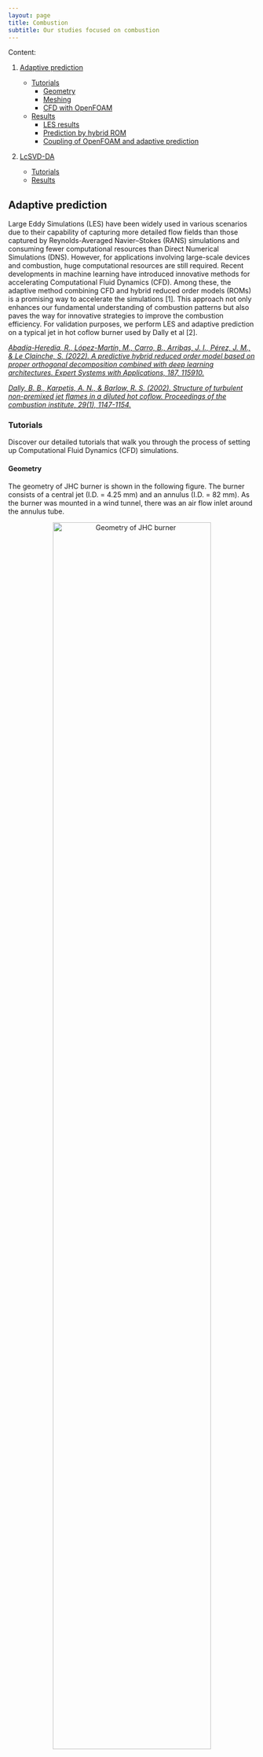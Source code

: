 ```yaml
---
layout: page
title: Combustion
subtitle: Our studies focused on combustion
---
```


Content:
1.  [Adaptive prediction](https://modelflows.github.io/modelflowsapp/combustion/#adaptive-prediction)
    *  [Tutorials](https://modelflows.github.io/modelflowsapp/combustion/#tutorials)
       *  [Geometry](https://modelflows.github.io/modelflowsapp/combustion/#geometry)
       *  [Meshing](https://modelflows.github.io/modelflowsapp/combustion/#meshing)
       *  [CFD with OpenFOAM](https://modelflows.github.io/modelflowsapp/combustion/#cfd-with-openfoam)
    *  [Results](https://modelflows.github.io/modelflowsapp/combustion/#results)
       *  [LES results](https://modelflows.github.io/modelflowsapp/combustion/#les-results)
       *  [Prediction by hybrid ROM](https://modelflows.github.io/modelflowsapp/combustion/#geometry)
       *  [Coupling of OpenFOAM and adaptive prediction](https://modelflows.github.io/modelflowsapp/combustion/#coupling-of-adaptive)

2.  [LcSVD-DA](https://modelflows.github.io/modelflowsapp/combustion/#lcsvd-da)
    *  [Tutorials](https://modelflows.github.io/modelflowsapp/combustion/#tutorials)
    *  [Results](https://modelflows.github.io/modelflowsapp/combustion/#results)



## Adaptive prediction
Large Eddy Simulations (LES) have been widely used in various scenarios due to their capability of capturing more detailed flow fields than those captured by Reynolds-Averaged Navier–Stokes (RANS) simulations and consuming fewer computational resources than Direct Numerical Simulations (DNS). However, for applications involving large-scale devices and combustion, huge computational resources are still required. Recent developments in machine learning have introduced innovative methods for accelerating Computational Fluid Dynamics (CFD). Among these, the adaptive method combining CFD and hybrid reduced order models (ROMs) is a promising way to accelerate the simulations [1]. This approach not only enhances our fundamental understanding of combustion patterns but also paves the way for innovative strategies to improve the combustion efficiency.
For validation purposes, we perform LES and adaptive prediction on a typical jet in hot coflow burner used by Dally et al [2]. 

<!-- REFERENCES -->
[*Abadía-Heredia, R., López-Martín, M., Carro, B., Arribas, J. I., Pérez, J. M., & Le Clainche, S. (2022). A predictive hybrid reduced order model based on proper orthogonal decomposition combined with deep learning architectures. Expert Systems with Applications, 187, 115910.*](https://doi.org/10.1016/j.eswa.2021.115910)

[*Dally, B. B., Karpetis, A. N., & Barlow, R. S. (2002). Structure of turbulent non-premixed jet flames in a diluted hot coflow. Proceedings of the combustion institute, 29(1), 1147-1154.*](https://doi.org/10.1016/S1540-7489(02)80145-6)

### Tutorials
Discover our detailed tutorials that walk you through the process of setting up Computational Fluid Dynamics (CFD) simulations.

#### Geometry
The geometry of JHC burner is shown in the following figure. The burner consists of a central jet (I.D. = 4.25 mm) and an annulus (I.D. = 82 mm). As the burner was mounted in a wind tunnel, there was an air flow inlet around the annulus tube.
<!-- IMAGES -->
<!--  ![Geometry of JHC burner](https://github.com/modelflows/modelflowsapp/blob/master/assets/img/JHC_burner_geometry.png?raw=true) -->
<p style="text-align: center;">
    <img src="https://github.com/modelflows/modelflowsapp/blob/master/assets/img/JHC_burner_geometry.png?raw=true" alt="Geometry of JHC burner" width="80%">
</p>

#### Meshing
The mesh can be generated with several tools, such as SnappyHexMesh, BlockMesh, Ansys ICEM CFD, and fluent Meshing etc. The mesh employed is shown in the following figure. The total number of grid cells is 1, 600, 000. 
<!-- IMAGES -->
<!--  ![Mesh of JHC burner](https://github.com/modelflows/modelflowsapp/blob/master/assets/img/JHC_burner_mesh.png?raw=true) -->
<p style="text-align: center;">
    <img src="https://github.com/modelflows/modelflowsapp/blob/master/assets/img/JHC_burner_mesh.png?raw=true" alt="Geometry of JHC burner" width="80%">
</p>

#### CFD with OpenFOAM
This section provides a complete guide on how to set combustion simulations using OpenFOAM-v10. We focus on one case (HM3) in the paper of Dally et al. A mixture of H2 and CH4, equal in volume, was used as the fuel in the central jet. The annulus was fed with O2, N2, H2O and CO2 with mass fractions of 9%, 79%, 6.5% and 5.5%. The mean temperature of fuel jet, hot co - flow, and air inlet is 305, 1300, and 300 K, respectively. The Reynolds number of fuel jet is 9482, and the velocity of both hot co-flow and air inlet is 3.2 m/s.

*Tutorial coming soon...*

### Results
This section presents the simulation results of JHC burner. 

#### LES results
The contours of temperature, mass fractions of CH4, CO2 are shown as follows. 
<!--  ![Contours of T, YCH4 and YCO2](https://github.com/modelflows/modelflowsapp/blob/master/assets/img/JHC_burner_T_CH4_CO2.png?raw=true) -->
<p style="text-align: center;">
    <img src="https://github.com/modelflows/modelflowsapp/blob/master/assets/img/JHC_burner_T_CH4_CO2.png?raw=true" alt="Geometry of JHC burner" width="80%">
</p>

#### Prediction by hybrid ROM
Based on the data set obtained by CFD simulations, the evolution process of flow field was forecast by hybrid ROM. The temperature distributions of two cut planes are shown in the following animations.
<p style="text-align: center;">
    <video width="640" height="360" controls>
      <source src="https://github.com/modelflows/modelflowsapp/blob/master/assets/vid/JHC_burner_animation_T_plane1.mp4?raw=true" type="video/mp4">
    </video>
</p>
<p style="text-align: center;">
    <video width="640" height="360" controls>
        <source src="https://github.com/modelflows/modelflowsapp/blob/master/assets/vid/JHC_burner_animation_T_plane2.mp4?raw=true" type="video/mp4">
    </video>
</p>

#### Coupling of OpenFOAM and adaptive prediction
*Work in progress. Coming soon…*


## LcSVD-DA
One of the primary challenge associated with the combustion datasets is their heterogeneous nature. The experimental database is normally generated by assimilating the information extracted from a series of sensors placed in the dynamical system. Unlike the sparsely resolved spatial data obtained through experiments we can generate highly resolved spatial information of combustion systems through large eddy simulations (LES) or direct numerical simulations (DNS).
These two datasets (experimental and theoretical) independently hold significant information about the combustion system.LcSVD data assimilation is a mathematical framework for data assimilation that can simultaneously analyze both datasets by extracting physical information, complementing data, correcting divergent tendencies, and addressing spurious measurements.

![Figure text](https://github.com/modelflows/modelflowsapp/blob/f2cc14f96da7255149471ca3d1aeed99de96c7c1/assets/img/2025_01_30_pillai_lcsvd-da.png?raw=true)

### Tutorials
The tutorial on lcsvd data assimilation algorithm for reactive flows

### Results
The results of applying lcsvd-da algorithm to laminar co-flow flame dataset with fuel 65% methane and 35% nitrogen. The figure shows original database (left), reconstructed database using lcSVD data assimilation (center) and downsampled matrix (right) for species Temperature, OH and Methane (top to bottom).

![Figure text](https://github.com/modelflows/modelflowsapp/blob/f2cc14f96da7255149471ca3d1aeed99de96c7c1/assets/img/re1_lcsvd-da_lam.png?raw=true)

The results of applying lcsvd-da algorithm to turbulent bluff body stabilized hydrogen flame dataset. The figure shows original database (left), reconstructed database using lcSVD data assimilation (center) and downsampled matrix (right) for variables stream-wise velocity(top) and normal velocity(bottom).

![Figure text](https://github.com/modelflows/modelflowsapp/blob/f2cc14f96da7255149471ca3d1aeed99de96c7c1/assets/img/re2_lcsvd-da_turb.png?raw=true)

### CODE

Download the code [*here*](https://github.com/modelflows/notebooks/raw/refs/heads/main/lcsvd_da.zip).

## LcHODMD (application to reactive flows)
Reactive flow databases are typically large, complex, and heterogeneous. Experimental data, on the one hand, is often gathered using a sparse array of sensors. While this sparsity poses limitations, it can still provide critical insights during real-time analysis and decision-making. On the other hand, simulation datasets are characterized by their high dimensionality and intricate information, which makes processing them with standard SVD computationally expensive and time-consuming. As datasets grows size, the scalability of standard SVD becomes a significant bottleneck, particularly in applications requiring repeated computations. Low-Cost Higher Order Dynamic Mode Decomposition (lcHODMD) is a lightweight extension of standard HODMD, designed to reduce memory usage and computational time . This method can be implemented using either Low-Cost Singular Value Decomposition (lcSVD) or Low-Cost Higher Order Singular Value Decomposition (lcHOSVD). 

![Figure text](https://github.com/modelflows/modelflowsapp/blob/621c629e76f9f1dabd7d0199c6158c956184a662/assets/img/2025_01_30_pillai_lchodmd.png?raw=true)

### Tutorials
The tutorial on lcHODMD algorithm for reactive flows

### Results
The results of applying lcHODMD algorithm to laminar co-flow flame dataset with fuel 65% methane and 35% nitrogen. The figure shows original database , downsampled matrix, reconstructed database using lcHODMD data assimilation and absolute error (left to right) for species Temperature, OH and Methane (top to bottom).

![Figure text](https://github.com/modelflows/modelflowsapp/blob/621c629e76f9f1dabd7d0199c6158c956184a662/assets/img/re3_lchodmd_lam.png?raw=true)

The results of applying lcHODMD algorithm to turbulent bluff body stabilized hydrogen flame dataset. The figure shows original database , downsampled matrix, reconstructed database using lcHODMD data assimilation and absolute error (left to right) for variables stream-wise velocity(top) and normal velocity(bottom).

![Figure text](https://github.com/modelflows/modelflowsapp/blob/621c629e76f9f1dabd7d0199c6158c956184a662/assets/img/re3_lchodmd_turb.png?raw=true)

### CODE
Download the code [*here*](https://github.com/modelflows/notebooks/raw/refs/heads/main/lchodmd_code.zip).
